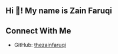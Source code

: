 <h2 align="left">Hi 👋! My name is Zain Faruqi</h2>

## Connect With Me
- GitHub: [thezainfaruqi](https://github.com/thezainfaruqi)
